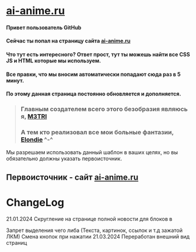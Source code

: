 # [ai-anime.ru](https://ai-anime.ru/)


#### Привет пользователь GitHub
#### Сейчас ты попал на страницу сайта [ai-anime.ru](https://ai-anime.ru/)


#### Что тут есть интересного? Ответ прост, тут ты можешь найти все CSS JS и HTML которые мы используем.
#### Все правки, что мы вносим автоматически попадают сюда раз в 5 минут.
#### По этому данная страница постоянно обновляется и дополняется.


> ###  Главным создателем всего этого безобразия являюсь я, [M3TRI](https://github.com/M3TRI)
> ###  А тем кто реализовал все мои больные фантазии, [Elondie](https://github.com/Elondie) ^-^


Мы разрешаем использовать данный шаблон в ваших целях, но вы обязательно должны указать первоисточник. 
## Первоисточник - сайт [ai-anime.ru](https://ai-anime.ru/)

# ChangeLog
21.01.2024 
Скругление на странице полной новости для блоков в <div class="box-player">
Запрет выделения чего либа (Текста, картинок, ссылок и т.д зажатой ЛКМ)
Смена кнопок при нажатии
21.03.2024
Переработан внешний вид страниц
